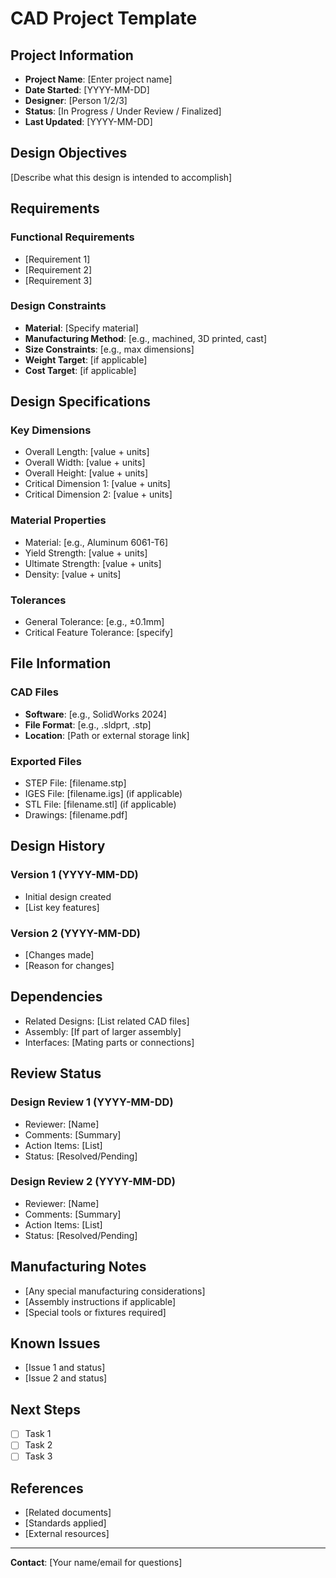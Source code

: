 # CAD Project Template

## Project Information
- **Project Name**: [Enter project name]
- **Date Started**: [YYYY-MM-DD]
- **Designer**: [Person 1/2/3]
- **Status**: [In Progress / Under Review / Finalized]
- **Last Updated**: [YYYY-MM-DD]

## Design Objectives
[Describe what this design is intended to accomplish]

## Requirements
### Functional Requirements
- [Requirement 1]
- [Requirement 2]
- [Requirement 3]

### Design Constraints
- **Material**: [Specify material]
- **Manufacturing Method**: [e.g., machined, 3D printed, cast]
- **Size Constraints**: [e.g., max dimensions]
- **Weight Target**: [if applicable]
- **Cost Target**: [if applicable]

## Design Specifications
### Key Dimensions
- Overall Length: [value + units]
- Overall Width: [value + units]
- Overall Height: [value + units]
- Critical Dimension 1: [value + units]
- Critical Dimension 2: [value + units]

### Material Properties
- Material: [e.g., Aluminum 6061-T6]
- Yield Strength: [value + units]
- Ultimate Strength: [value + units]
- Density: [value + units]

### Tolerances
- General Tolerance: [e.g., ±0.1mm]
- Critical Feature Tolerance: [specify]

## File Information
### CAD Files
- **Software**: [e.g., SolidWorks 2024]
- **File Format**: [e.g., .sldprt, .stp]
- **Location**: [Path or external storage link]

### Exported Files
- STEP File: [filename.stp]
- IGES File: [filename.igs] (if applicable)
- STL File: [filename.stl] (if applicable)
- Drawings: [filename.pdf]

## Design History
### Version 1 (YYYY-MM-DD)
- Initial design created
- [List key features]

### Version 2 (YYYY-MM-DD)
- [Changes made]
- [Reason for changes]

## Dependencies
- Related Designs: [List related CAD files]
- Assembly: [If part of larger assembly]
- Interfaces: [Mating parts or connections]

## Review Status
### Design Review 1 (YYYY-MM-DD)
- Reviewer: [Name]
- Comments: [Summary]
- Action Items: [List]
- Status: [Resolved/Pending]

### Design Review 2 (YYYY-MM-DD)
- Reviewer: [Name]
- Comments: [Summary]
- Action Items: [List]
- Status: [Resolved/Pending]

## Manufacturing Notes
- [Any special manufacturing considerations]
- [Assembly instructions if applicable]
- [Special tools or fixtures required]

## Known Issues
- [Issue 1 and status]
- [Issue 2 and status]

## Next Steps
- [ ] Task 1
- [ ] Task 2
- [ ] Task 3

## References
- [Related documents]
- [Standards applied]
- [External resources]

---
**Contact**: [Your name/email for questions]
